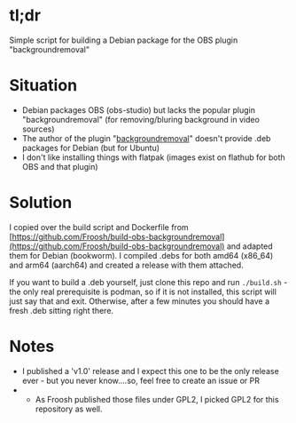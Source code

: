 # tl;dr
Simple script for building a Debian package for the OBS plugin "backgroundremoval"

# Situation
* Debian packages OBS (obs-studio) but lacks the popular plugin "backgroundremoval" (for removing/bluring background in video sources)
* The author of the plugin "[backgroundremoval](https://github.com/locaal-ai/obs-backgroundremoval/)" doesn't provide .deb packages for Debian (but for Ubuntu)
* I don't like installing things with flatpak (images exist on flathub for both OBS and that plugin)

# Solution
I copied over the build script and Dockerfile from [https://github.com/Froosh/build-obs-backgroundremoval](https://github.com/Froosh/build-obs-backgroundremoval)
and adapted them for Debian (bookworm). I compiled .debs for both amd64 (x86_64) and arm64 (aarch64) and created a release with them attached.

If you want to build a .deb yourself, just clone this repo and run `./build.sh` - the only real prerequisite is podman, so if it is not installed, this script will
just say that and exit. Otherwise, after a few minutes you should have a fresh .deb sitting right there.

# Notes
* I published a 'v1.0' release and I expect this one to be the only release ever - but you never know....so, feel free to create an issue or PR
* * As Froosh published those files under GPL2, I picked GPL2 for this repository as well.

